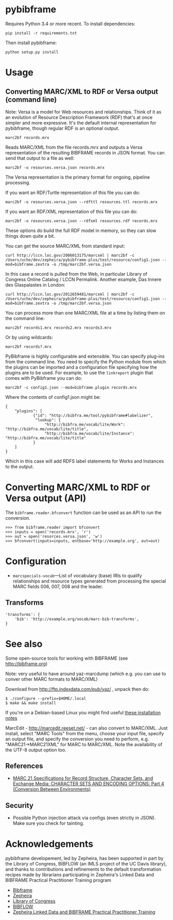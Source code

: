 # pybibframe

Requires Python 3.4 or more recent. To install dependencies:

    pip install -r requirements.txt

Then install pybibframe:

    python setup.py install

# Usage

## Converting MARC/XML to RDF or Versa output (command line)

Note: Versa is a model for Web resources and relationships. Think of it as an evolution of Resource Description Framework (RDF) that's at once simpler and more expressive. It's the default internal representation for pybibframe, though regular RDF is an optional output.

    marc2bf records.mrx

Reads MARC/XML from the file records.mrx and outputs a Versa representation of the resulting BIBFRAME records in JSON format. You can send that output to a file as well:

    marc2bf -o resources.versa.json records.mrx

The Versa representation is the primary format for ongoing, pipeline processing.

If you want an RDF/Turtle representation of this file you can do:

    marc2bf -o resources.versa.json --rdfttl resources.ttl records.mrx

If you want an RDF/XML representation of this file you can do:

    marc2bf -o resources.versa.json --rdfxml resources.rdf records.mrx

These options do build the full RDF model in memory, so they can slow things down quite a bit.

You can get the source MARC/XML from standard input:

    curl http://lccn.loc.gov/2006013175/marcxml | marc2bf -c /Users/uche/dev/zepheira/pybibframe-plus/test/resource/config1.json --mod=bibframe.zextra -o /tmp/marc2bf.versa.json

In this case a record is pulled from the Web, in particular Library of Congress Online Catalog / LCCN Permalink. Another example, Das Innere des Glaspalastes in London:

    curl http://lccn.loc.gov/2012659481/marcxml | marc2bf -c /Users/uche/dev/zepheira/pybibframe-plus/test/resource/config1.json --mod=bibframe.zextra -o /tmp/marc2bf.versa.json

You can process more than one MARC/XML file at a time by listing them on the command line:

    marc2bf records1.mrx records2.mrx records3.mrx

Or by using wildcards:

    marc2bf records?.mrx

PyBibframe is highly configurable and extensible. You can specify plug-ins from the command line. You need to specify the Python module from which the plugins can be imported and a configuration file specifying how the plugins are to be used. For example, to use the `linkreport` plugin that comes with PyBibframe you can do:

    marc2bf -c config1.json --mod=bibframe.plugin records.mrx

Where the contents of config1.json might be:

	{
	    "plugins": [
                {"id": "http://bibfra.me/tool/pybibframe#labelizer",
                 "lookup": {
                     "http://bibfra.me/vocab/lite/Work": "http://bibfra.me/vocab/lite/title",
                     "http://bibfra.me/vocab/lite/Instance": "http://bibfra.me/vocab/lite/title"
                }
	    ]
	}

Which in this case will add RDFS label statements for Works and Instances to the output.


# Converting MARC/XML to RDF or Versa output (API)

The `bibframe.reader.bfconvert` function can be used as an API to
run the conversion.

	>>> from bibframe.reader import bfconvert
	>>> inputs = open('records.mrx', 'r')
	>>> out = open('resorces.versa.json', 'w')
	>>> bfconvert(inputs=inputs, entbase='http://example.org', out=out)


# Configuration

 * `marcspecials-vocab`—List of vocabulary (base) IRIs to qualify relationships and resource types generated from processing the special MARC fields 006, 007, 008 and the leader.
 
## Transforms

```
'transforms': {
    'bib': 'http://example.org/vocab/marc-bib-transforms',
}
 ```


# See also

Some open-source tools for working with BIBFRAME (see http://bibframe.org)


Note: very useful to have around yaz-marcdump (which e.g. you can use to conver other MARC formats to MARC/XML)

Download from http://ftp.indexdata.com/pub/yaz/ , unpack then do:

    $ ./configure --prefix=$HOME/.local
    $ make && make install

If you're on a Debian-based Linux you might find useful [these installation notes](https://gist.github.com/uogbuji/7cbc5c62f99951999574)

MarcEdit - http://marcedit.reeset.net/ - can also convert to MARC/XML. Just install, select "MARC Tools" from the menu, choose your input file, specify an output file, and specify the conversion you need to perform, e.g. "MARC21->MARC21XML" for MARC to MARC/XML. Note the availability of the UTF-8 output option too.


## References

 * [MARC 21 Specifications for Record Structure, Character Sets, and Exchange Media: CHARACTER SETS AND ENCODING OPTIONS: Part 4 (Conversion Between Environments)](http://www.loc.gov/marc/specifications/speccharconversion.html)


 ## Security

  * Possible Python injection attack via configs (even strictly in JSON). Make sure you check for tainting.

# Acknowledgements

pybibframe developement, led by Zepheira, has been supported in part by the Library of Congress, BIBFLOW (an IMLS project of the UC Davis library), and thanks to contributions and refinements to the default transformation recipes made by librarians participating in Zepheira's Linked Data and BIBFRAME Practical Practitioner Training program

* [Bibframe](http://bibframe.org/)
* [Zepheira](http://zepheira.com/)
* [Library of Congress](http://loc.gov/)
* [BIBFLOW](http://www.lib.ucdavis.edu/bibflow/)
* [Zepheira Linked Data and BIBFRAME Practical Practitioner Training](http://zepheira.com/solutions/library/training/)
